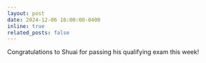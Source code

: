 ```yaml
---
layout: post
date: 2024-12-06 16:00:00-0400
inline: true
related_posts: false
---
```


Congratulations to Shuai for passing his qualifying exam this week! 

